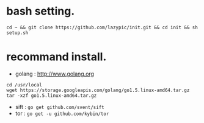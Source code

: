 
# bash setting.
```
cd ~ && git clone https://github.com/lazypic/init.git && cd init && sh setup.sh
```

# recommand install. 
- golang : http://www.golang.org
```
cd /usr/local
wget https://storage.googleapis.com/golang/go1.5.linux-amd64.tar.gz
tar -xzf go1.5.linux-amd64.tar.gz
```
- sift : ```go get github.com/svent/sift```
- tor : ```go get -u github.com/kybin/tor```
